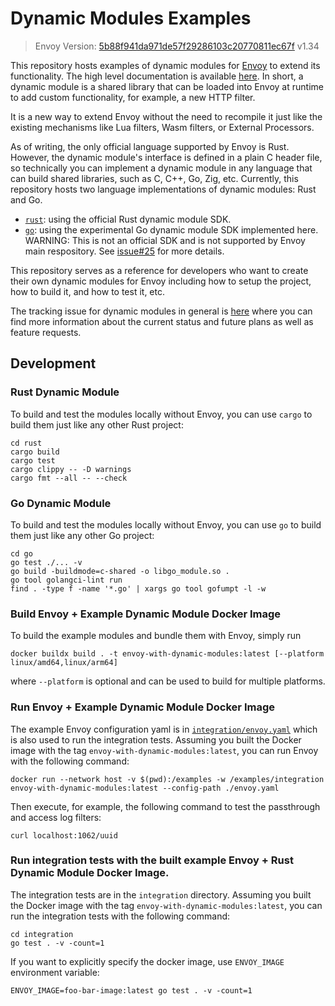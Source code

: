 # Dynamic Modules Examples

> Envoy Version: [5b88f941da971de57f29286103c20770811ec67f] v1.34

This repository hosts examples of dynamic modules for [Envoy] to extend its functionality.
The high level documentation is available [here][High Level Doc]. In short, a dynamic module is a shared library
that can be loaded into Envoy at runtime to add custom functionality, for example, a new HTTP filter.

It is a new way to extend Envoy without the need to recompile it just like the existing mechanisms
like Lua filters, Wasm filters, or External Processors.

As of writing, the only official language supported by Envoy is Rust. However, the dynamic module's interface is defined in a plain
C header file, so technically you can implement a dynamic module in any language that can build shared libraries, such as C, C++, Go, Zig, etc.
Currently, this repository hosts two language implementations of dynamic modules: Rust and Go.
* [`rust`](rust): using the official Rust dynamic module SDK.
* [`go`](go): using the experimental Go dynamic module SDK implemented here. WARNING: This is not an official SDK and is not
  supported by Envoy main respository. See [issue#25](https://github.com/envoyproxy/dynamic-modules-examples/issues/25) for more details.

This repository serves as a reference for developers who want to create their own dynamic modules for Envoy including
how to setup the project, how to build it, and how to test it, etc.

The tracking issue for dynamic modules in general is [here](https://github.com/envoyproxy/envoy/issues/38392) where you can find more information about the current status and future plans as well as feature requests.

## Development

### Rust Dynamic Module

To build and test the modules locally without Envoy, you can use `cargo` to build them just like any other Rust project:

```
cd rust
cargo build
cargo test
cargo clippy -- -D warnings
cargo fmt --all -- --check
```

### Go Dynamic Module
To build and test the modules locally without Envoy, you can use `go` to build them just like any other Go project:

```
cd go
go test ./... -v
go build -buildmode=c-shared -o libgo_module.so .
go tool golangci-lint run
find . -type f -name '*.go' | xargs go tool gofumpt -l -w
```

### Build Envoy + Example Dynamic Module Docker Image

To build the example modules and bundle them with Envoy, simply run

```
docker buildx build . -t envoy-with-dynamic-modules:latest [--platform linux/amd64,linux/arm64]
```

where `--platform` is optional and can be used to build for multiple platforms.

### Run Envoy + Example Dynamic Module Docker Image

The example Envoy configuration yaml is in [`integration/envoy.yaml`](integration/envoy.yaml) which is also used
to run the integration tests. Assuming you built the Docker image with the tag `envoy-with-dynamic-modules:latest`, you can run Envoy with the following command:

```
docker run --network host -v $(pwd):/examples -w /examples/integration envoy-with-dynamic-modules:latest --config-path ./envoy.yaml
```

Then execute, for example, the following command to test the passthrough and access log filters:

```
curl localhost:1062/uuid
```

### Run integration tests with the built example Envoy + Rust Dynamic Module Docker Image.

The integration tests are in the `integration` directory. Assuming you built the Docker image with the tag `envoy-with-dynamic-modules:latest`, you can run the integration tests with the following command:
```
cd integration
go test . -v -count=1
```

If you want to explicitly specify the docker image, use `ENVOY_IMAGE` environment variable:
```
ENVOY_IMAGE=foo-bar-image:latest go test . -v -count=1
```

[5b88f941da971de57f29286103c20770811ec67f]: https://github.com/envoyproxy/envoy/tree/5b88f941da971de57f29286103c20770811ec67f
[Envoy]: https://github.com/envoyproxy/envoy
[High Level Doc]: https://www.envoyproxy.io/docs/envoy/latest/intro/arch_overview/advanced/dynamic_modules
